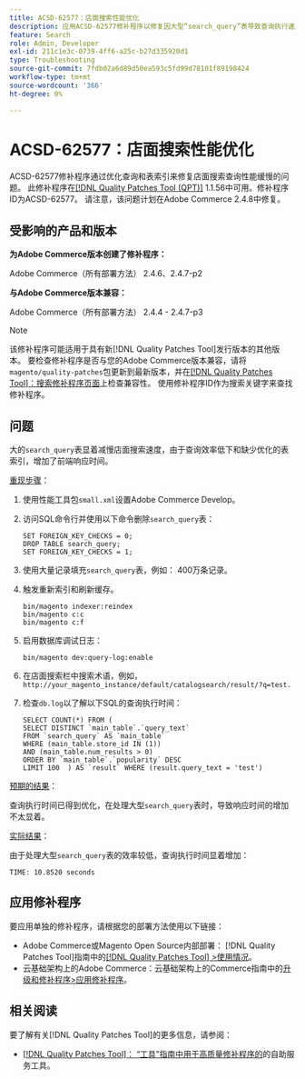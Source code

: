 ```yaml
---
title: ACSD-62577：店面搜索性能优化
description: 应用ACSD-62577修补程序以修复因大型“search_query”表导致查询执行速度缓慢而导致店面搜索性能下降的Adobe Commerce问题。
feature: Search
role: Admin, Developer
exl-id: 211c1e3c-0739-4ff6-a25c-b27d335920d1
type: Troubleshooting
source-git-commit: 7fdb02a6d89d50ea593c5fd99d78101f89198424
workflow-type: tm+mt
source-wordcount: '366'
ht-degree: 0%

---
```


# ACSD-62577：店面搜索性能优化

ACSD-62577修补程序通过优化查询和表索引来修复店面搜索查询性能缓慢的问题。 此修补程序在[[!DNL Quality Patches Tool (QPT)]](/help/tools/quality-patches-tool/quality-patches-tool-to-self-serve-quality-patches.md) 1.1.56中可用。修补程序ID为ACSD-62577。 请注意，该问题计划在Adobe Commerce 2.4.8中修复。

## 受影响的产品和版本

**为Adobe Commerce版本创建了修补程序：**

Adobe Commerce（所有部署方法） 2.4.6、2.4.7-p2

**与Adobe Commerce版本兼容：**

Adobe Commerce（所有部署方法） 2.4.4 - 2.4.7-p3

>[!NOTE]
>
>该修补程序可能适用于具有新[!DNL Quality Patches Tool]发行版本的其他版本。 要检查修补程序是否与您的Adobe Commerce版本兼容，请将`magento/quality-patches`包更新到最新版本，并在[[!DNL Quality Patches Tool]：搜索修补程序页面](https://experienceleague.adobe.com/tools/commerce-quality-patches/index.html?lang=zh-Hans)上检查兼容性。 使用修补程序ID作为搜索关键字来查找修补程序。

## 问题

大的`search_query`表显着减慢店面搜索速度，由于查询效率低下和缺少优化的表索引，增加了前端响应时间。

<u>重现步骤</u>：

1. 使用性能工具包`small.xml`设置Adobe Commerce Develop。
1. 访问SQL命令行并使用以下命令删除`search_query`表：

   ```
   SET FOREIGN_KEY_CHECKS = 0;  
   DROP TABLE search_query;  
   SET FOREIGN_KEY_CHECKS = 1;  
   ```

1. 使用大量记录填充`search_query`表，例如： 400万条记录。
1. 触发重新索引和刷新缓存。

   ```
   bin/magento indexer:reindex  
   bin/magento c:c  
   bin/magento c:f  
   ```

1. 启用数据库调试日志：

   ```
   bin/magento dev:query-log:enable  
   ```

1. 在店面搜索栏中搜索术语，例如，
   `http://your_magento_instance/default/catalogsearch/result/?q=test.`
1. 检查`db.log`以了解以下SQL的查询执行时间：

   ```
   SELECT COUNT(*) FROM (  
   SELECT DISTINCT `main_table`.`query_text`  
   FROM `search_query` AS `main_table`  
   WHERE (main_table.store_id IN (1))  
   AND (main_table.num_results > 0)  
   ORDER BY `main_table`.`popularity` DESC  
   LIMIT 100  ) AS `result` WHERE (result.query_text = 'test')  
   ```

<u>预期的结果</u>：

查询执行时间已得到优化，在处理大型`search_query`表时，导致响应时间的增加不太显着。

<u>实际结果</u>：

由于处理大型`search_query`表的效率较低，查询执行时间显着增加：

```
TIME: 10.8520 seconds  
```

## 应用修补程序

要应用单独的修补程序，请根据您的部署方法使用以下链接：

* Adobe Commerce或Magento Open Source内部部署： [!DNL Quality Patches Tool]指南中的[[!DNL Quality Patches Tool] >使用情况](/help/tools/quality-patches-tool/usage.md)。
* 云基础架构上的Adobe Commerce：云基础架构上的Commerce指南中的[升级和修补程序>应用修补程序](https://experienceleague.adobe.com/docs/commerce-cloud-service/user-guide/develop/upgrade/apply-patches.html?lang=zh-Hans)。

## 相关阅读

要了解有关[!DNL Quality Patches Tool]的更多信息，请参阅：

* [[!DNL Quality Patches Tool]： “工具”指南中用于高质量修补程序的](/help/tools/quality-patches-tool/quality-patches-tool-to-self-serve-quality-patches.md)的自助服务工具。
